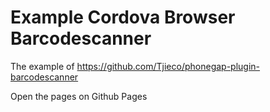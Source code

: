 # Example Cordova Browser Barcodescanner

The example of https://github.com/Tjieco/phonegap-plugin-barcodescanner

Open the pages on Github Pages